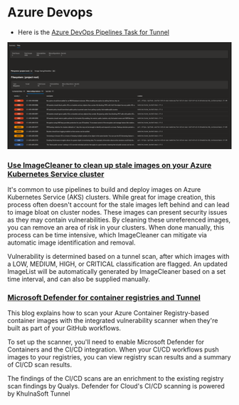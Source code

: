 # Azure Devops

- Here is the [Azure DevOps Pipelines Task for Tunnel][action]

![tunnel-azure](https://github.com/khulnasoft/tunnel-azure-pipelines-task/blob/main/screenshot.png?raw=true)

### [Use ImageCleaner to clean up stale images on your Azure Kubernetes Service cluster][azure2]

It's common to use pipelines to build and deploy images on Azure Kubernetes Service (AKS) clusters. While great for image creation, this process often doesn't account for the stale images left behind and can lead to image bloat on cluster nodes. These images can present security issues as they may contain vulnerabilities. By cleaning these unreferenced images, you can remove an area of risk in your clusters. When done manually, this process can be time intensive, which ImageCleaner can mitigate via automatic image identification and removal.

Vulnerability is determined based on a tunnel scan, after which images with a LOW, MEDIUM, HIGH, or CRITICAL classification are flagged. An updated ImageList will be automatically generated by ImageCleaner based on a set time interval, and can also be supplied manually.

### [Microsoft Defender for container registries and Tunnel][azure]

This blog explains how to scan your Azure Container Registry-based container images with the integrated vulnerability scanner when they're built as part of your GitHub workflows.

To set up the scanner, you'll need to enable Microsoft Defender for Containers and the CI/CD integration. When your CI/CD workflows push images to your registries, you can view registry scan results and a summary of CI/CD scan results.

The findings of the CI/CD scans are an enrichment to the existing registry scan findings by Qualys. Defender for Cloud's CI/CD scanning is powered by KhulnaSoft Tunnel

[action]: https://github.com/khulnasoft/tunnel-azure-pipelines-task
[azure]: https://docs.microsoft.com/en-us/azure/defender-for-cloud/defender-for-containers-cicd
[azure2]: https://docs.microsoft.com/en-us/azure/aks/image-cleaner?tabs=azure-cli

